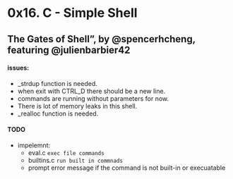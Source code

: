 # 0x16. C - Simple Shell
## The Gates of Shell”, by @spencerhcheng, featuring @julienbarbier42

#### issues:

- _strdup function is needed.
- when exit with CTRL_D there should be a new line.
- commands are running without parameters for now.
- There is lot of memory leaks in this shell.
- _realloc function is needed.


#### TODO
- impelemnt:
	- eval.c `exec file commands`
	- builtins.c `run built in commnads`
	- prompt error message if the command is not built-in or execuatable

